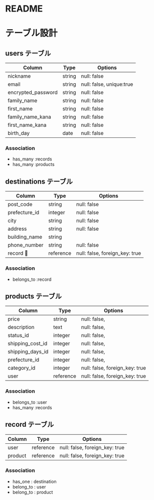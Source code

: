 # README

# テーブル設計

## users テーブル

| Column             | Type   | Options                  |
| ------------------ | ------ | -------------------------|
| nickname           | string | null: false              | 
| email              | string | null: false, unique:true |
| encrypted_password | string | null: false              |
| family_name        | string | null: false              |
| first_name         | string | null: false              |
| family_name_kana   | string | null: false              |
| first_name_kana    | string | null: false              |
| birth_day          | date   | null: false              |　 
### Association

- has_many :records
- has_many :products

## destinations テーブル

 Column              | Type   | Options                        |
| ------------------ | ------ | -------------------------------|
| post_code          | string | null: false                    |
| prefecture_id      | integer| null: false                    |
| city               | string | null: false                    |
| address            | string | null: false                    |
| building_name      | string |                                |　 
| phone_number       | string | null: false                    | 
| record             |reference| null: false, foreign_key: true |  
### Association

- belongs_to :record

## products テーブル

Column               | Type   | Options                        |
| ------------------ | ------ | -------------------------------|
| price              | string | null: false,                   |
| description        | text   | null: false,                   |
| status_id          | integer| null: false,                   | 
| shipping_cost_id   | integer| null: false,                   |
| shipping_days_id   | integer| null: false,                   |
| prefecture_id      | integer| null: false,                   |
| category_id        | integer| null: false,  foreign_key: true|　
| user               |reference| null: false,  foreign_key: true|　


### Association

- belongs_to :user
- has_many :records

## record テーブル
Column               | Type   | Options                        |
| ------------------ | ------ | -------------------------------|
| user               | reference| null: false, foreign_key: true|
| product            | reference| null: false, foreign_key: true|

### Association

- has_one : destination
- belong_to : user
- belong_to : product